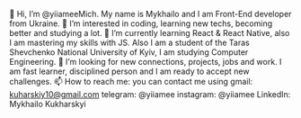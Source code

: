 👋 Hi, I’m @yiiameeMich. My name is Mykhailo and I am Front-End developer from Ukraine.
👀 I’m interested in coding, learning new techs, becoming better and studying a lot.
🌱 I’m currently learning React & React Native, also I am mastering my skills with JS. Also I am a student of the Taras Shevchenko National University of Kyiv, 
    I am studying Computer Engineering.
💞️ I’m looking for new connections, projects, jobs and work. I am fast learner, disciplined person and I am ready to accept new challenges.
📫 How to reach me: 
    you can contact me using gmail: kuharskiy10@gmail.com
                             telegram: @yiiamee
                             instagram: @yiiamee
                             LinkedIn: Mykhailo Kukharskyi
